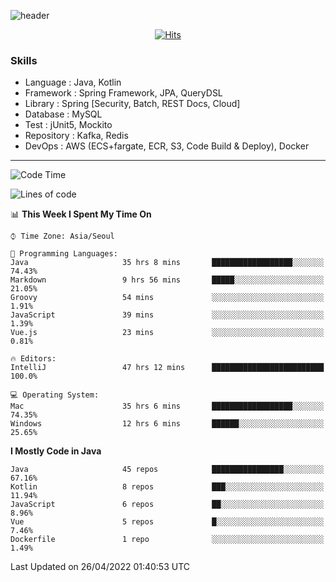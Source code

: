 <!-- Github Profile Readme로 프로필 꾸미기 : https://zzsza.github.io/development/2020/07/10/make-github-profile-readme/ -->

<!-- github theme -->
  <!-- 
    ![header](https://capsule-render.vercel.app/api?type=slice&color=e0f0e3&height=150&section=header&text=beasy&fontSize=45)
  -->
  ![header](https://capsule-render.vercel.app/api?type=soft&color=e0f0e3&height=150&section=header&text=Choi-YongSeok&fontSize=55&animation=twinkling)


<!-- hits count : https://hits.seeyoufarm.com/ -->
<div align=center>
    
  [![Hits](https://hits.seeyoufarm.com/api/count/incr/badge.svg?url=https%3A%2F%2Fgithub.com%2Fchoi-ys&count_bg=%2379C83D&title_bg=%23555555&icon=&icon_color=%23E7E7E7&title=hits&edge_flat=false)](https://hits.seeyoufarm.com)

</div>


<!-- Committed Top Lang -->
<div align=center>
</div>


### Skills
 - Language : Java, Kotlin
 - Framework : Spring Framework, JPA, QueryDSL
 - Library : Spring [Security, Batch, REST Docs, Cloud]
 - Database : MySQL
 - Test : jUnit5, Mockito
 - Repository : Kafka, Redis
 - DevOps : AWS (ECS+fargate, ECR, S3, Code Build & Deploy), Docker

---

<!--START_SECTION:waka-->
![Code Time](http://img.shields.io/badge/Code%20Time-2%2C158%20hrs%2026%20mins-blue)

![Lines of code](https://img.shields.io/badge/From%20Hello%20World%20I%27ve%20Written-208%20Thousand%20lines%20of%20code-blue)

📊 **This Week I Spent My Time On** 

```text
⌚︎ Time Zone: Asia/Seoul

💬 Programming Languages: 
Java                     35 hrs 8 mins       ██████████████████░░░░░░░   74.43% 
Markdown                 9 hrs 56 mins       █████░░░░░░░░░░░░░░░░░░░░   21.05% 
Groovy                   54 mins             ░░░░░░░░░░░░░░░░░░░░░░░░░   1.91% 
JavaScript               39 mins             ░░░░░░░░░░░░░░░░░░░░░░░░░   1.39% 
Vue.js                   23 mins             ░░░░░░░░░░░░░░░░░░░░░░░░░   0.81%

🔥 Editors: 
IntelliJ                 47 hrs 12 mins      █████████████████████████   100.0%

💻 Operating System: 
Mac                      35 hrs 6 mins       ██████████████████░░░░░░░   74.35% 
Windows                  12 hrs 6 mins       ██████░░░░░░░░░░░░░░░░░░░   25.65%

```

**I Mostly Code in Java** 

```text
Java                     45 repos            ████████████████░░░░░░░░░   67.16% 
Kotlin                   8 repos             ███░░░░░░░░░░░░░░░░░░░░░░   11.94% 
JavaScript               6 repos             ██░░░░░░░░░░░░░░░░░░░░░░░   8.96% 
Vue                      5 repos             █░░░░░░░░░░░░░░░░░░░░░░░░   7.46% 
Dockerfile               1 repo              ░░░░░░░░░░░░░░░░░░░░░░░░░   1.49%

```



 Last Updated on 26/04/2022 01:40:53 UTC
<!--END_SECTION:waka-->

<!-- 
![footer](https://capsule-render.vercel.app/api?section=footer&type=slice&color=e0f0e3)
-->

